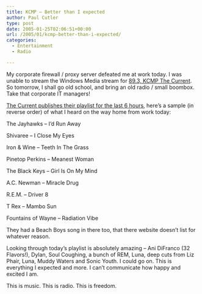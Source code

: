 ```yaml
---
title: KCMP – Better than I expected
author: Paul Cutler
type: post
date: 2005-01-25T02:06:51+00:00
url: /2005/01/kcmp-better-than-i-expected/
categories:
  - Entertainment
  - Radio

---
```

My corporate firewall / proxy server defeated me at work today. I was unable to stream the Windows Media stream for [89.3, KCMP The Current][1]. So tomorrow, I shall go old school, and bring an old radio / small boombox. Take that corporate IT managers!

[The Current publishes their playlist for the last 6 hours][2], here&#8217;s a sample (in reverse order) of what I heard on the way home from work today:

The Jayhawks &#8211; I&#8217;d Run Away
  
Shivaree &#8211; I Close My Eyes
  
Iron & Wine &#8211; Teeth In The Grass
  
Pinetop Perkins &#8211; Meanest Woman
  
The Black Keys &#8211; Girl Is On My Mind
  
A.C. Newman &#8211; Miracle Drug
  
R.E.M. &#8211; Driver 8
  
T Rex &#8211; Mambo Sun
  
Fountains of Wayne &#8211; Radiation Vibe

They had a Beach Boys song in there too, that there website doesn&#8217;t list for whatever reason.

Looking through today&#8217;s playlist is absolutely amazing &#8211; Ani DiFranco (32 Flavors!), Dylan, Soul Coughing, a bunch of REM, Luna, deep cuts from Liz Phair, Luna, Muddy Waters and Sonic Youth. I could go on. This is everything I expected and more. I can&#8217;t communicate how happy and excited I am.

This is music. This is radio. This is freedom.

 [1]: http://minnesota.publicradio.org/radio/services/thecurrent/
 [2]: http://minnesota.publicradio.org/radio/services/thecurrent/playlist.php